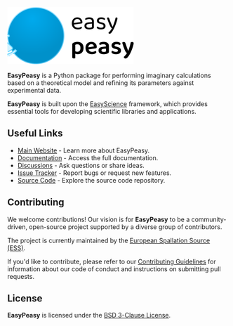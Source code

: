 <p>
  <picture>
    <!-- light mode logo -->
    <source media='(prefers-color-scheme: light)' srcset='https://raw.githubusercontent.com/easyscience/assets-branding/refs/heads/master/easypeasy/logos/light.svg'>
    <!-- dark mode logo -->
    <source media='(prefers-color-scheme: dark)' srcset='https://raw.githubusercontent.com/easyscience/assets-branding/refs/heads/master/easypeasy/logos/dark.svg'>
    <!-- default logo == light mode logo -->
    <img src='https://raw.githubusercontent.com/easyscience/assets-branding/refs/heads/master/easypeasy/logos/light.svg' alt='EasyPeasy'>
  </picture>
</p>

**EasyPeasy** is a Python package for performing imaginary calculations based on a theoretical model and refining its parameters against experimental data.

**EasyPeasy** is built upon the [EasyScience] framework, which provides
essential tools for developing scientific libraries and applications.

## Useful Links

- [Main Website] - Learn more about EasyPeasy.
- [Documentation] - Access the full documentation.
- [Discussions] - Ask questions or share ideas.
- [Issue Tracker] - Report bugs or request new features.
- [Source Code] - Explore the source code repository.

## Contributing

We welcome contributions! Our vision is for **EasyPeasy** to be a
community-driven, open-source project supported by a diverse group of
contributors.

The project is currently maintained by the [European Spallation Source (ESS)].

If you'd like to contribute, please refer to our [Contributing Guidelines] for
information about our code of conduct and instructions on submitting pull
requests.

## License

**EasyPeasy** is licensed under the [BSD 3-Clause License].

<!-- prettier-ignore-start -->
[BSD 3-Clause License]: https://github.com/easyscience/peasy-lib/blob/master/LICENSE
[Contributing Guidelines]: https://github.com/easyscience/peasy-lib/blob/master/CONTRIBUTING.md
[EasyScience]: https://easyscience.software
[European Spallation Source (ESS)]: https://ess.eu
[Main Website]: https://easypeasy.org
[Documentation]: https://easyscience.github.io/peasy-lib
[Discussions]: https://github.com/easyscience/peasy-lib/discussions
[Issue Tracker]: https://github.com/easyscience/peasy-lib/issues
[Source Code]: https://github.com/easyscience/peasy-lib
<!-- prettier-ignore-end -->
